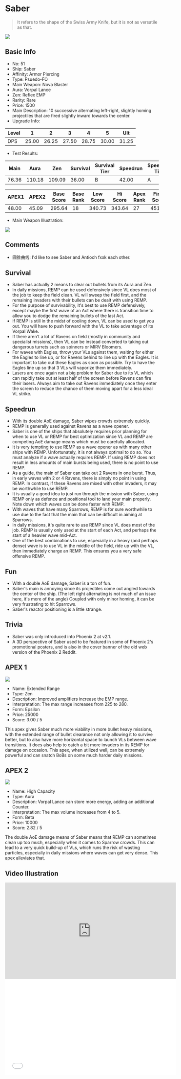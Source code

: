 # Saber

> It refers to the shape of the Swiss Army Knife, but it is not as versatile as that.

<img src="/ships/ship_51.png" style={{zoom:1}}/>

## Basic Info

- No: 51
- Ship: Saber
- Affinity: Armor Piercing
- Type: Psuedo-FO
- Main Weapon: Nova Blaster
- Aura: Vorpal Lance
- Zen: Reflex EMP
- Rarity: Rare
- Price: 1500
- Main Description: 10 successive alternating left-right, slightly homing projectiles that are fired slightly inward towards the center.
- Upgrade Info: 

| Level | 1 | 2 | 3 | 4 | 5 | Ult |
|--|--|--|--|--|--|--|
| DPS | 25.00 | 26.25 | 27.50 | 28.75 | 30.00 | 31.25 |

- Test Results: 

| Main | Aura | Zen | Survival | Survival Tier | Speedrun | Speedrun Tier | Fun | Fun Tier |
|--|--|--|--|--|--|--|--|--|
| 76.36 | 110.18 | 109.09 | 36.00 | B | 42.00 | A | 30.00 | B- |

| APEX1 | APEX2 | Base Score | Base Rank | Low Score | Hi Score | Apex Rank | Final Score | FinalRank |
|--|--|--|--|--|--|--|--|--|
| 48.00 | 45.09 | 295.64 | 18 | 340.73 | 343.64 | 27 | 451.64 | 26 |

- Main Weapon Illustration:

<img src="/illustration/main_51.gif" style={{zoom:1}}/>

## Comments

- 圆锥曲线: I'd like to see Saber and Antioch fxxk each other.

## Survival

- Saber has actually 2 means to clear out bullets from its Aura and Zen.
- In daily missions, REMP can be used defensively since VL does most of the job to keep the field clean. VL will sweep the field first, and the remaining invaders with their bullets can be dealt with using REMP.
- For the purpose of survivability, it's best to use REMP defensively, except maybe the first wave of an Act where there is transition time to allow you to dodge the remaining bullets of the last Act.
- If REMP is still in the midst of cooling down, VL can be used to get you out. You will have to push forward with the VL to take advantage of its Vorpal Wake.
- If there aren't a lot of Ravens on field (mostly in community and specialist missions), then VL can be instead converted to taking out dangerous turrets such as spinners or MIRV Bloomers.
- For waves with Eagles, throw your VLs against them, waiting for either the Eagles to line up, or for Ravens behind to line up with the Eagles. It is important to take out these Eagles as soon as possible. Try to have the Eagles line up so that 3 VLs will vaporize them immediately.
- Lasers are once again not a big problem for Saber due to its VL which can rapidly take out at least half of the screen before Ravens can fire their lasers. Always aim to take out Ravens immediately once they enter the screen to reduce the chance of them moving apart for a less ideal VL strike.

## Speedrun

- With its double AoE damage, Saber wipes crowds extremely quickly.
- REMP is generally used against Ravens as a wave opener.
- Saber is one of the ships that absolutely requires prior planning for when to use VL or REMP for best optimization since VL and REMP are competing AoE damage means which must be carefully allocated.
- It is very tempting to use REMP as a wave opener as with many other ships with REMP. Unfortunately, it is not always optimal to do so. You must analyze if a wave actually requires REMP. If using REMP does not result in less amounts of main bursts being used, there is no point to use REMP.
- As a guide, the main of Saber can take out 2 Ravens in one burst. Thus, in early waves with 2 or 4 Ravens, there is simply no point in using REMP. In contrast, if these Ravens are mixed with other invaders, it may be worthwhile to use REMP.
- It is usually a good idea to just run through the mission with Saber, using REMP only as defence and positional tool to land your main properly. Note down which waves can be done faster with REMP.
- With waves that have many Sparrows, REMP is for sure worthwhile to use due to the fact that the main that can be difficult in aiming at Sparrows.
- In daily missions, it's quite rare to use REMP since VL does most of the job. REMP is usually only used at the start of each Act, and perhaps the start of a heavier wave mid-Act.
- One of the best combinations to use, especially in a heavy (and perhaps dense) wave is to use VL in the middle of the field, ride up with the VL, then immediately charge an REMP. This ensures you a very safe offensive REMP.

## Fun

- With a double AoE damage, Saber is a ton of fun.
- Saber's main is annoying since its projectiles come out angled towards the center of the ship. (The left right alternating is not much of an issue here, it's more of the angle) Coupled with only minor homing, it can be very frustrating to hit Sparrows.
- Saber's reactor positioning is a little strange.

## Trivia

- Saber was only introduced into Phoenix 2 at v2.1.
- A 3D perspective of Saber used to be featured in some of Phoenix 2's promotional posters, and is also in the cover banner of the old web version of the Phoenix 2 Reddit.

## APEX 1

<img src="/ships/ship_51_apex_1.png" style={{zoom:1}}/>

- Name: Extended Range
- Type: Zen
- Description: Improved amplifiers increase the EMP range.
- Interpretation: The max range increases from 225 to 280.
- Form: Epsilon
- Price: 25000
- Score: 3.00 / 5

This apex gives Saber much more viability in more bullet heavy missions, with the extended range of bullet clearance not only allowing it to survive better, but to also have more horizontal space to launch VLs between wave transitions. It does also help to catch a bit more invaders in its REMP for damage on occasion. This apex, when utilized well, can be extremely powerful and can snatch BoBs on some much harder daily missions.

## APEX 2

<img src="/ships/ship_51_apex_2.png" style={{zoom:1}}/>

- Name: High Capacity
- Type: Aura
- Description: Vorpal Lance can store more energy, adding an additional Counter.
- Interpretation: The max volume increases from 4 to 5.
- Form: Beta
- Price: 10000
- Score: 2.82 / 5

The double AoE damage means of Saber means that REMP can sometimes clean up too much, especially when it comes to Sparrow crowds. This can lead to a very quick build-up of VLs, which runs the risk of wasting particles, especially in daily missions where waves can get very dense. This apex alleviates that.

## Video Illustration

<iframe width="560" height="315" src="https://www.youtube.com/embed/Yj0e8zBGAUQ?si=eHDYp3KwzDFeQ9If" title="YouTube video player" frameborder="0" allow="accelerometer; autoplay; clipboard-write; encrypted-media; gyroscope; picture-in-picture; web-share" referrerpolicy="strict-origin-when-cross-origin" allowfullscreen></iframe>

<br/>

<iframe width="560" height="315" src="//player.bilibili.com/player.html?aid=997060897&bvid=BV1Ts4y1v79K&cid=1157700833&p=1&autoplay=false" scrolling="no" border="0" frameborder="no" allow="accelerometer; autoplay; clipboard-write; encrypted-media; gyroscope; picture-in-picture; web-share" framespacing="0" allowfullscreen="true"> </iframe>
